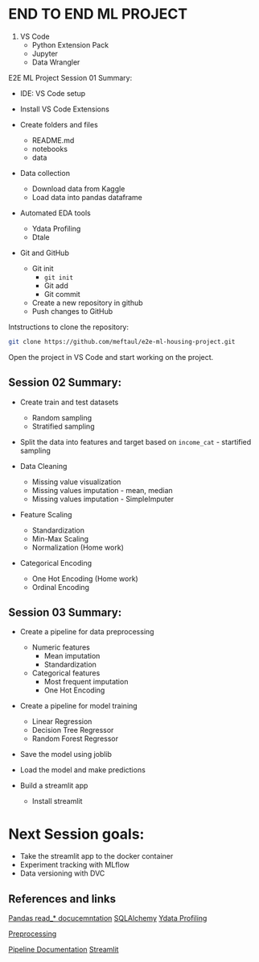 # END TO END ML PROJECT

1. VS Code
   - Python Extension Pack
   - Jupyter
   - Data Wrangler

E2E ML Project Session 01 Summary:

- IDE: VS Code setup
- Install VS Code Extensions
- Create folders and files

  - README.md
  - notebooks
  - data

- Data collection

  - Download data from Kaggle
  - Load data into pandas dataframe

- Automated EDA tools

  - Ydata Profiling
  - Dtale

- Git and GitHub
  - Git init
    - `git init`
    - Git add
    - Git commit
  - Create a new repository in github
  - Push changes to GitHub

Intstructions to clone the repository:

```bash
git clone https://github.com/meftaul/e2e-ml-housing-project.git
```

Open the project in VS Code and start working on the project.


## Session 02 Summary:

- Create train and test datasets
  - Random sampling
  - Stratified sampling
- Split the data into features and target based on `income_cat` - startified sampling

- Data Cleaning
  - Missing value visualization
  - Missing values imputation - mean, median
  - Missing values imputation - SimpleImputer

- Feature Scaling
  - Standardization
  - Min-Max Scaling
  - Normalization (Home work)

- Categorical Encoding
  - One Hot Encoding (Home work)
  - Ordinal Encoding

## Session 03 Summary:

- Create a pipeline for data preprocessing
  - Numeric features
    - Mean imputation
    - Standardization
  - Categorical features
    - Most frequent imputation
    - One Hot Encoding
- Create a pipeline for model training
  - Linear Regression
  - Decision Tree Regressor
  - Random Forest Regressor
- Save the model using joblib
- Load the model and make predictions

- Build a streamlit app
  - Install streamlit

# Next Session goals:
- Take the streamlit app to the docker container
- Experiment tracking with MLflow
- Data versioning with DVC




## References and links

[Pandas read\_\* docucemntation](https://pandas.pydata.org/docs/getting_started/intro_tutorials/02_read_write.html)
[SQLAlchemy](https://www.sqlalchemy.org/)
[Ydata Profiling](https://docs.profiling.ydata.ai/latest/)

[Preprocessing](https://scikit-learn.org/stable/modules/preprocessing.html)

[Pipeline Documentation](https://scikit-learn.org/stable/modules/generated/sklearn.pipeline.Pipeline.html)
[Streamlit](https://docs.streamlit.io/)
